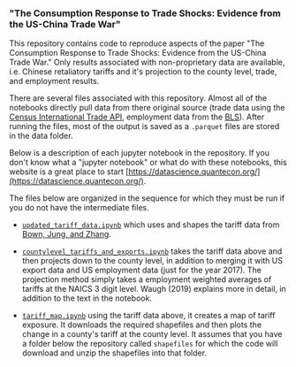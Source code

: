 ### "The Consumption Response to Trade Shocks: Evidence from the US-China Trade War"

This repository contains code to reproduce aspects of the paper "The Consumption Response to Trade Shocks: Evidence from the US-China Trade War." Only results associated with non-proprietary data are available, i.e. Chinese retaliatory tariffs and it's projection to the county level, trade, and employment results.

There are several files associated with this repository. Almost all of the notebooks directly pull data from there original source (trade data using the [Census International Trade API](https://www.census.gov/data/developers/data-sets/international-trade.html), employment data from the [BLS](https://www.bls.gov/cew/downloadable-data-files.htm)). After running the files, most of the output is saved as a  ``.parquet`` files are stored in the data folder.

Below is a description of each jupyter notebook in the repository. If you don't know what a "jupyter notebook" or what do with these notebooks, this website is a great place to start [https://datascience.quantecon.org/](https://datascience.quantecon.org/).

The files below are organized in the sequence for which they must be run if you do not have the intermediate files.

- [``updated_tariff_data.ipynb``](https://github.com/mwaugh0328/consumption_and_tradewar/blob/master/updated_tariff_data.ipynb) which uses and shapes the tariff data from [Bown, Jung, and Zhang](https://www.piie.com/blogs/trade-and-investment-policy-watch/trump-has-gotten-china-lower-its-tariffs-just-toward).

- [``countylevel_tariffs_and_exports.ipynb``](https://github.com/mwaugh0328/consumption_and_tradewar/blob/master/countylevel_tariffs_and_exports.ipynb) takes the tariff data above and then projects down to the county level, in addition to merging it with US export data and US employment data (just for the year 2017). The projection method simply takes a employment weighted averages of tariffs at the NAICS 3 digit level. Waugh (2019) explains more in detail, in addition to the text in the notebook.

- [``tariff_map.ipynb``](https://github.com/mwaugh0328/consumption_and_tradewar/blob/master/tariff_map.ipynb) using the tariff data above, it creates a map of tariff exposure. It downloads the required shapefiles and then plots the change in a county's tariff at the county level. It assumes that you have a folder below the repository called ``shapefiles`` for which the code will download and unzip the shapefiles into that folder.
